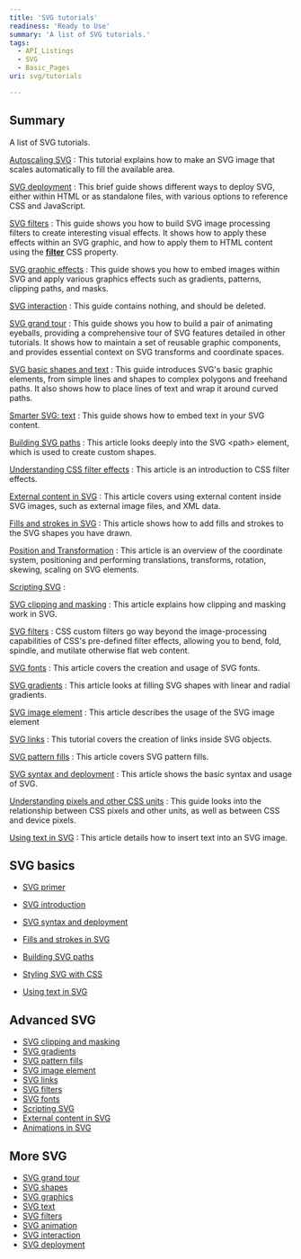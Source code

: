 ```yaml
---
title: 'SVG tutorials'
readiness: 'Ready to Use'
summary: 'A list of SVG tutorials.'
tags:
  - API_Listings
  - SVG
  - Basic_Pages
uri: svg/tutorials

---
```

## Summary

A list of SVG tutorials.

[Autoscaling SVG](/svg/tutorials/autoscaling_svg)
:   This tutorial explains how to make an SVG image that scales automatically to fill the available area.

[SVG deployment](/svg/tutorials/smarter_svg_deploy)
:   This brief guide shows different ways to deploy SVG, either within HTML or as standalone files, with various options to reference CSS and JavaScript.

[SVG filters](/svg/tutorials/smarter_svg_filters)
:   This guide shows you how to build SVG image processing filters to create interesting visual effects. It shows how to apply these effects within an SVG graphic, and how to apply them to HTML content using the [**filter**](/css/properties/filter) CSS property.

[SVG graphic effects](/svg/tutorials/smarter_svg_graphics)
:   This guide shows you how to embed images within SVG and apply various graphics effects such as gradients, patterns, clipping paths, and masks.

[SVG interaction](/svg/tutorials/smarter_svg_interact)
:   This guide contains nothing, and should be deleted.

[SVG grand tour](/svg/tutorials/smarter_svg_overview)
:   This guide shows you how to build a pair of animating eyeballs, providing a comprehensive tour of SVG features detailed in other tutorials. It shows how to maintain a set of reusable graphic components, and provides essential context on SVG transforms and coordinate spaces.

[SVG basic shapes and text](/svg/tutorials/smarter_svg_shapes)
:   This guide introduces SVG's basic graphic elements, from simple lines and shapes to complex polygons and freehand paths. It also shows how to place lines of text and wrap it around curved paths.

[Smarter SVG: text](/svg/tutorials/smarter_svg_text)
:   This guide shows how to embed text in your SVG content.

[Building SVG paths](/tutorials/building_svg_paths)
:   This article looks deeply into the SVG \<path\> element, which is used to create custom shapes.

[Understanding CSS filter effects](/tutorials/css_filters)
:   This article is an introduction to CSS filter effects.

[External content in SVG](/tutorials/external_content_in_svg)
:   This article covers using external content inside SVG images, such as external image files, and XML data.

[Fills and strokes in SVG](/tutorials/fills_and_strokes_in_svg)
:   This article shows how to add fills and strokes to the SVG shapes you have drawn.

[Position and Transformation](/tutorials/position_and_transformation)
:   This article is an overview of the coordinate system, positioning and performing translations, transforms, rotation, skewing, scaling on SVG elements.

[Scripting SVG](/tutorials/scripting_svg)
:

[SVG clipping and masking](/tutorials/svg_clipping_and_masking)
:   This article explains how clipping and masking work in SVG.

[SVG filters](/tutorials/svg_filters)
:   CSS custom filters go way beyond the image-processing capabilities of CSS's pre-defined filter effects, allowing you to bend, fold, spindle, and mutilate otherwise flat web content.

[SVG fonts](/tutorials/svg_fonts)
:   This article covers the creation and usage of SVG fonts.

[SVG gradients](/tutorials/svg_gradients)
:   This article looks at filling SVG shapes with linear and radial gradients.

[SVG image element](/tutorials/svg_image_element)
:   This article describes the usage of the SVG image element

[SVG links](/tutorials/svg_links)
:   This tutorial covers the creation of links inside SVG objects.

[SVG pattern fills](/tutorials/svg_pattern_fills)
:   This article covers SVG pattern fills.

[SVG syntax and deployment](/tutorials/svg_syntax_and_deployment)
:   This article shows the basic syntax and usage of SVG.

[Understanding pixels and other CSS units](/tutorials/understanding-css-units)
:   This guide looks into the relationship between CSS pixels and other units, as well as between CSS and device pixels.

[Using text in SVG](/tutorials/using_text_in_svg)
:   This article details how to insert text into an SVG image.

## SVG basics

-   [SVG primer](/tutorials/svg_primer)

-   [SVG introduction](/tutorials/svg_introduction)
-   [SVG syntax and deployment](/tutorials/svg_syntax_and_deployment)
-   [Fills and strokes in SVG](/tutorials/fills_and_strokes_in_svg)
-   [Building SVG paths](/tutorials/building_svg_paths)
-   [Styling SVG with CSS](/tutorials/styling_svg_with_css)
-   [Using text in SVG](/tutorials/using_text_in_svg)

## Advanced SVG

-   [SVG clipping and masking](/tutorials/svg_clipping_and_masking)
-   [SVG gradients](/tutorials/svg_gradients)
-   [SVG pattern fills](/tutorials/svg_pattern_fills)
-   [SVG image element](/tutorials/svg_image_element)
-   [SVG links](/tutorials/svg_links)
-   [SVG filters](/tutorials/svg_filters)
-   [SVG fonts](/tutorials/svg_fonts)
-   [Scripting SVG](/tutorials/scripting_svg)
-   [External content in SVG](/tutorials/external_content_in_svg)
-   [Animations in SVG](/tutorials/animations_in_svg)

## More SVG

-   [SVG grand tour](/svg/tutorials/smarter_svg_overview)
-   [SVG shapes](/svg/tutorials/smarter_svg_shapes)
-   [SVG graphics](/svg/tutorials/smarter_svg_graphics)
-   [SVG text](/svg/tutorials/smarter_svg_text)
-   [SVG filters](/svg/tutorials/smarter_svg_filters)
-   [SVG animation](/svg/tutorials/smarter_svg_animation)
-   [SVG interaction](/svg/tutorials/smarter_svg_interaction)
-   [SVG deployment](/svg/tutorials/smarter_svg_deploy)
